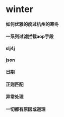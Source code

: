 # winter
#### 如何优雅的度过杭州的寒冬
#### 一系列过滤拦截aop手段
#### slj4j
#### json
#### 日期
#### 正则匹配
#### 异常处理
#### 一切都有原因或道理